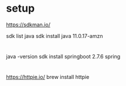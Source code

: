 # setup
https://sdkman.io/

sdk list java
sdk install java 11.0.17-amzn

#
java -version
sdk install springboot 2.7.6
spring

#
https://httpie.io/
brew install httpie



